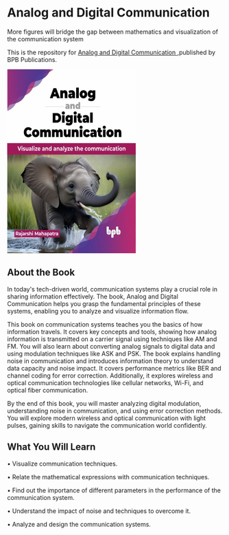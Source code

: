 # Analog and Digital Communication

More figures will bridge the gap between mathematics and visualization of the communication system

This is the repository for [Analog and Digital Communication
](https://bpbonline.com/products/analog-and-digital-communication?variant=43807204573384),published by BPB Publications.

<img src="9789355519214.jpg">

## About the Book
In today's tech-driven world, communication systems play a crucial role in sharing information effectively. The book, Analog and Digital Communication helps you grasp the fundamental principles of these systems, enabling you to analyze and visualize information flow.

This book on communication systems teaches you the basics of how information travels. It covers key concepts and tools, showing how analog information is transmitted on a carrier signal using techniques like AM and FM. You will also learn about converting analog signals to digital data and using modulation techniques like ASK and PSK. The book explains handling noise in communication and introduces information theory to understand data capacity and noise impact. It covers performance metrics like BER and channel coding for error correction. Additionally, it explores wireless and optical communication technologies like cellular networks, Wi-Fi, and optical fiber communication.

By the end of this book, you will master analyzing digital modulation, understanding noise in communication, and using error correction methods. You will explore modern wireless and optical communication with light pulses, gaining skills to navigate the communication world confidently.

## What You Will Learn
• Visualize communication techniques.

• Relate the mathematical expressions with communication techniques.

• Find out the importance of different parameters in the performance of the communication system.

• Understand the impact of noise and techniques to overcome it.

• Analyze and design the communication systems.
